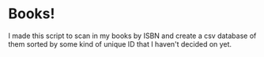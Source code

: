 # Books!

I made this script to scan in my books by ISBN and create a
csv database of them sorted by some kind of unique ID that
I haven't decided on yet.
